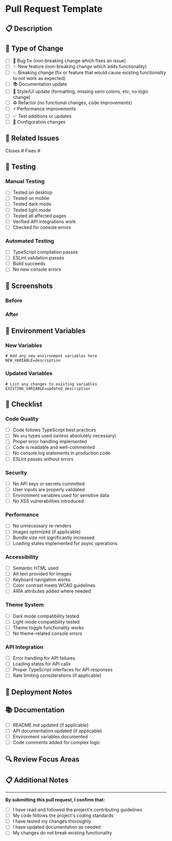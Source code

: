 # Pull Request Template

## 📋 Description
<!-- Provide a clear and concise description of the changes -->

## 🎯 Type of Change
<!-- Mark the appropriate option(s) with an 'x' -->

- [ ] 🐛 Bug fix (non-breaking change which fixes an issue)
- [ ] ✨ New feature (non-breaking change which adds functionality)
- [ ] 💥 Breaking change (fix or feature that would cause existing functionality to not work as expected)
- [ ] 📚 Documentation update
- [ ] 🎨 Style/UI update (formatting, missing semi colons, etc; no logic change)
- [ ] ♻️ Refactor (no functional changes, code improvements)
- [ ] ⚡ Performance improvements
- [ ] ✅ Test additions or updates
- [ ] 🔧 Configuration changes

## 🔗 Related Issues
<!-- Link any related issues using the format: Closes #123, Fixes #456 -->

Closes #
Fixes #

## 🧪 Testing
<!-- Describe the tests you ran and their results -->

### Manual Testing
- [ ] Tested on desktop
- [ ] Tested on mobile
- [ ] Tested dark mode
- [ ] Tested light mode
- [ ] Tested all affected pages
- [ ] Verified API integrations work
- [ ] Checked for console errors

### Automated Testing
- [ ] TypeScript compilation passes
- [ ] ESLint validation passes
- [ ] Build succeeds
- [ ] No new console errors

## 📸 Screenshots
<!-- Add screenshots for UI changes -->

### Before
<!-- Add screenshots of the current state -->

### After
<!-- Add screenshots of the new state -->

## 🔧 Environment Variables
<!-- List any new environment variables or changes to existing ones -->

### New Variables
```env
# Add any new environment variables here
NEW_VARIABLE=description
```

### Updated Variables
```env
# List any changes to existing variables
EXISTING_VARIABLE=updated_description
```

## 📝 Checklist
<!-- Mark items as completed -->

### Code Quality
- [ ] Code follows TypeScript best practices
- [ ] No `any` types used (unless absolutely necessary)
- [ ] Proper error handling implemented
- [ ] Code is readable and well-commented
- [ ] No console.log statements in production code
- [ ] ESLint passes without errors

### Security
- [ ] No API keys or secrets committed
- [ ] User inputs are properly validated
- [ ] Environment variables used for sensitive data
- [ ] No XSS vulnerabilities introduced

### Performance
- [ ] No unnecessary re-renders
- [ ] Images optimized (if applicable)
- [ ] Bundle size not significantly increased
- [ ] Loading states implemented for async operations

### Accessibility
- [ ] Semantic HTML used
- [ ] Alt text provided for images
- [ ] Keyboard navigation works
- [ ] Color contrast meets WCAG guidelines
- [ ] ARIA attributes added where needed

### Theme System
- [ ] Dark mode compatibility tested
- [ ] Light mode compatibility tested
- [ ] Theme toggle functionality works
- [ ] No theme-related console errors

### API Integration
- [ ] Error handling for API failures
- [ ] Loading states for API calls
- [ ] Proper TypeScript interfaces for API responses
- [ ] Rate limiting considerations (if applicable)

## 🚀 Deployment Notes
<!-- Any special considerations for deployment -->

## 📚 Documentation
<!-- Update any relevant documentation -->

- [ ] README.md updated (if applicable)
- [ ] API documentation updated (if applicable)
- [ ] Environment variables documented
- [ ] Code comments added for complex logic

## 🔍 Review Focus Areas
<!-- Highlight specific areas you'd like reviewers to focus on -->

## 📋 Additional Notes
<!-- Any other information that reviewers should know -->

---

**By submitting this pull request, I confirm that:**
- [ ] I have read and followed the project's contributing guidelines
- [ ] My code follows the project's coding standards
- [ ] I have tested my changes thoroughly
- [ ] I have updated documentation as needed
- [ ] My changes do not break existing functionality 